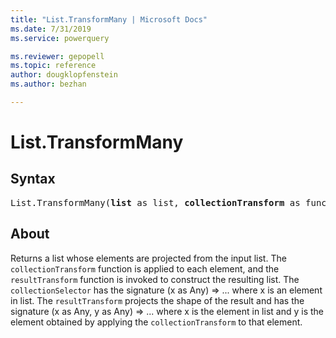 ```yaml
---
title: "List.TransformMany | Microsoft Docs"
ms.date: 7/31/2019
ms.service: powerquery

ms.reviewer: gepopell
ms.topic: reference
author: dougklopfenstein
ms.author: bezhan

---
```

# List.TransformMany

## Syntax

<pre>
List.TransformMany(<b>list</b> as list, <b>collectionTransform</b> as function, <b>resultTransform</b> as function) as list
</pre>
  
## About  
Returns a list whose elements are projected from the input list. The `collectionTransform` function is applied to each element, and the `resultTransform` function is invoked to construct the resulting list. The `collectionSelector` has the signature (x as Any) => ... where x is an element in list. The `resultTransform` projects the shape of the result and has the signature (x as Any, y as Any) => ... where x is the element in list and y is the element obtained by applying the `collectionTransform` to that element.

